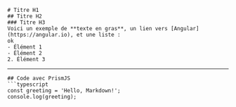     # Titre H1    
    ## Titre H2
    ### Titre H3
    Voici un exemple de **texte en gras**, un lien vers [Angular](https://angular.io), et une liste :
    ok
    - Élément 1
    - Élément 2
    2. Élément 3

---

    ## Code avec PrismJS
    ```typescript
    const greeting = 'Hello, Markdown!';
    console.log(greeting);
